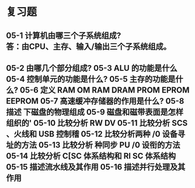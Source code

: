 # 复习题   
05-1 计算机由哪三个子系统组成?  
答：由CPU、主存、输入/输出三个子系统组成。
----
05-2 由哪几个部分组成?
05-3 ALU 的功能是什么
05-4 控制单元的功能是什么?
05-5 主存的功能是什么?
05-6 定义 RAM OM RAM DRAM PROM EPROM EEPROM
05-7 高速缓冲存储器的作用是什么?
05-8 描述 下磁盘的物理组成
05-9 磁盘和磁带表面是怎样组织的'
05-10 比较分析 RW DV
05-11 比较分析 SCS 、火线和 USB 控制稽
05-12 比较分析两种 /0 设备寻址的方法
05-13 比较分析 种同步 PU /0 设衔的方法
05-14 比较分析 C[SC 体系结构和 Rl SC 体系结构
05-15 描述流水线及其作用
05-16 描述并行处理及其作用
---
